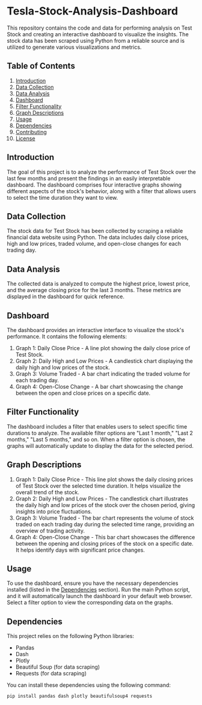 # Tesla-Stock-Analysis-Dashboard

This repository contains the code and data for performing analysis on Test Stock and creating an interactive dashboard to visualize the insights. The stock data has been scraped using Python from a reliable source and is utilized to generate various visualizations and metrics.

## Table of Contents

1. [Introduction](#introduction)
2. [Data Collection](#data-collection)
3. [Data Analysis](#data-analysis)
4. [Dashboard](#dashboard)
5. [Filter Functionality](#filter-functionality)
6. [Graph Descriptions](#graph-descriptions)
7. [Usage](#usage)
8. [Dependencies](#dependencies)
9. [Contributing](#contributing)
10. [License](#license)

## Introduction

The goal of this project is to analyze the performance of Test Stock over the last few months and present the findings in an easily interpretable dashboard. The dashboard comprises four interactive graphs showing different aspects of the stock's behavior, along with a filter that allows users to select the time duration they want to view.

## Data Collection

The stock data for Test Stock has been collected by scraping a reliable financial data website using Python. The data includes daily close prices, high and low prices, traded volume, and open-close changes for each trading day.

## Data Analysis

The collected data is analyzed to compute the highest price, lowest price, and the average closing price for the last 3 months. These metrics are displayed in the dashboard for quick reference.

## Dashboard

The dashboard provides an interactive interface to visualize the stock's performance. It contains the following elements:

1. Graph 1: Daily Close Price - A line plot showing the daily close price of Test Stock.
2. Graph 2: Daily High and Low Prices - A candlestick chart displaying the daily high and low prices of the stock.
3. Graph 3: Volume Traded - A bar chart indicating the traded volume for each trading day.
4. Graph 4: Open-Close Change - A bar chart showcasing the change between the open and close prices on a specific date.

## Filter Functionality

The dashboard includes a filter that enables users to select specific time durations to analyze. The available filter options are "Last 1 month," "Last 2 months," "Last 5 months," and so on. When a filter option is chosen, the graphs will automatically update to display the data for the selected period.

## Graph Descriptions

1. Graph 1: Daily Close Price - This line plot shows the daily closing prices of Test Stock over the selected time duration. It helps visualize the overall trend of the stock.
2. Graph 2: Daily High and Low Prices - The candlestick chart illustrates the daily high and low prices of the stock over the chosen period, giving insights into price fluctuations.
3. Graph 3: Volume Traded - The bar chart represents the volume of stock traded on each trading day during the selected time range, providing an overview of trading activity.
4. Graph 4: Open-Close Change - This bar chart showcases the difference between the opening and closing prices of the stock on a specific date. It helps identify days with significant price changes.

## Usage

To use the dashboard, ensure you have the necessary dependencies installed (listed in the [Dependencies](#dependencies) section). Run the main Python script, and it will automatically launch the dashboard in your default web browser. Select a filter option to view the corresponding data on the graphs.

## Dependencies

This project relies on the following Python libraries:
- Pandas
- Dash
- Plotly
- Beautiful Soup (for data scraping)
- Requests (for data scraping)

You can install these dependencies using the following command:
```bash
pip install pandas dash plotly beautifulsoup4 requests
